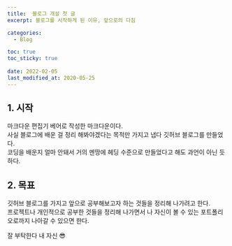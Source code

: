 ```yaml
---
title:  블로그 개설 첫 글
excerpt: 블로그를 시작하게 된 이유, 앞으로의 다짐

categories:
  - Blog

toc: true
toc_sticky: true
 
date: 2022-02-05
last_modified_at: 2020-05-25
---
```

## 1. 시작  
마크다운 편집기 베어로 작성한 마크다운이다.  
사실 블로그에 배운 걸 정리 해봐야겠다는 목적만 가지고 냅다 깃허브 블로그를 만들었다.  
코딩을 배운지 얼마 안돼서 거의 멘땅에 헤딩 수준으로 만들었다고 해도 과언이 아닌 듯 하다.  

## 2. 목표  
깃허브 블로그를 가지고 앞으로 공부해보고자 하는 것들을 정리해 나가려고 한다.  
프로젝트나 개인적으로 공부한 것들을 정리해 나가면서 나 자신이 볼 수 있는 포트폴리오로까지 나아갈 수 있으면 한다.  

잘 부탁한다 내 자신 😎


